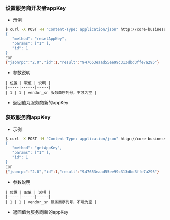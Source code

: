 ### 设置服务商开发者appKey

   * 示例

```sh
$ curl -X POST -H "Content-Type: application/json" http://core-business.test.shouqianba.com/rpc/vendor -d @- <<EOF
{
   "method": "resetAppKey",
   "params": ["1" ],
   "id": 1
}
EOF
{"jsonrpc":"2.0","id":1,"result":"947653eaad55ee99c313dbd3ffe7a295"}
```

   * 参数说明

    | 位置 | 取值 | 说明 |
    |-----|------|-----|
    | 1 | 1 | vendor_sn 服务商序列号，不可为空 |

   * 返回值为服务商新的appKey


### 获取服务商appKey

   * 示例

```sh
$ curl -X POST -H "Content-Type: application/json" http://core-business.test.shouqianba.com/rpc/vendor -d @- <<EOF
{
   "method": "getAppKey",
   "params": ["1" ],
   "id": 1
}
EOF
{"jsonrpc":"2.0","id":1,"result":"947653eaad55ee99c313dbd3ffe7a295"}
```

   * 参数说明

    | 位置 | 取值 | 说明 |
    |-----|------|-----|
    | 1 | 1 | vendor_sn 服务商序列号，不可为空 |

   * 返回值为服务商新的appKey

